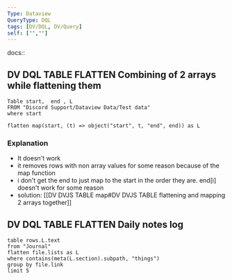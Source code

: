```yaml
---
Type: Dataview
QueryType: DQL
tags: [DV/DQL, DV/Query]
self: ["",""]
---
```

docs::


## DV DQL TABLE FLATTEN Combining of 2 arrays while flattening them

```dataview
Table start,  end , L
FROM "Discord Support/Dataview Data/Test data"
where start

flatten map(start, (t) => object("start", t, "end", end)) as L

```
### Explanation

- It doesn't work
- it removes rows with non array values for some reason because of the map function
- i don't get the end to just map to the start in the order they are. end[i] doesn't work for some reason
- solution: [[DV DVJS TABLE map#DV DVJS TABLE flattening and mapping 2 arrays together]] 


## DV DQL TABLE FLATTEN Daily notes log 

```dataview
table rows.L.text
from "Journal"
flatten file.lists as L
where contains(meta(L.section).subpath, "things")
group by file.link
limit 5
```































